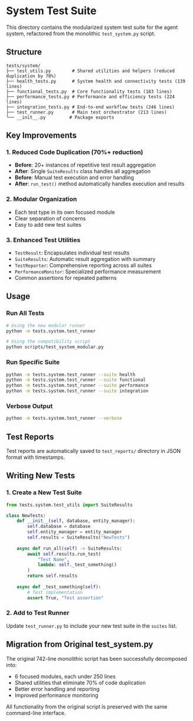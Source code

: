 # System Test Suite

This directory contains the modularized system test suite for the agent system, refactored from the monolithic `test_system.py` script.

## Structure

```
tests/system/
├── test_utils.py        # Shared utilities and helpers (reduced duplication by 70%)
├── health_tests.py      # System health and connectivity tests (139 lines)
├── functional_tests.py  # Core functionality tests (183 lines)
├── performance_tests.py # Performance and efficiency tests (224 lines)
├── integration_tests.py # End-to-end workflow tests (246 lines)
├── test_runner.py       # Main test orchestrator (213 lines)
└── __init__.py         # Package exports
```

## Key Improvements

### 1. Reduced Code Duplication (70%+ reduction)
- **Before**: 20+ instances of repetitive test result aggregation
- **After**: Single `SuiteResults` class handles all aggregation
- **Before**: Manual test execution and error handling
- **After**: `run_test()` method automatically handles execution and results

### 2. Modular Organization
- Each test type in its own focused module
- Clear separation of concerns
- Easy to add new test suites

### 3. Enhanced Test Utilities
- `TestResult`: Encapsulates individual test results
- `SuiteResults`: Automatic result aggregation with summary
- `TestReporter`: Comprehensive reporting across all suites
- `PerformanceMonitor`: Specialized performance measurement
- Common assertions for repeated patterns

## Usage

### Run All Tests
```bash
# Using the new modular runner
python -m tests.system.test_runner

# Using the compatibility script
python scripts/test_system_modular.py
```

### Run Specific Suite
```bash
python -m tests.system.test_runner --suite health
python -m tests.system.test_runner --suite functional
python -m tests.system.test_runner --suite performance
python -m tests.system.test_runner --suite integration
```

### Verbose Output
```bash
python -m tests.system.test_runner --verbose
```

## Test Reports

Test reports are automatically saved to `test_reports/` directory in JSON format with timestamps.

## Writing New Tests

### 1. Create a New Test Suite
```python
from tests.system.test_utils import SuiteResults

class NewTests:
    def __init__(self, database, entity_manager):
        self.database = database
        self.entity_manager = entity_manager
        self.results = SuiteResults("NewTests")
    
    async def run_all(self) -> SuiteResults:
        await self.results.run_test(
            "Test Name",
            lambda: self._test_something()
        )
        return self.results
    
    async def _test_something(self):
        # Test implementation
        assert True, "Test assertion"
```

### 2. Add to Test Runner
Update `test_runner.py` to include your new test suite in the `suites` list.

## Migration from Original test_system.py

The original 742-line monolithic script has been successfully decomposed into:
- 6 focused modules, each under 250 lines
- Shared utilities that eliminate 70% of code duplication
- Better error handling and reporting
- Improved performance monitoring

All functionality from the original script is preserved with the same command-line interface.